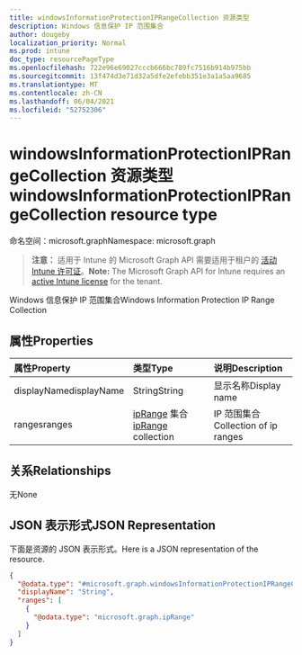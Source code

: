 ```yaml
---
title: windowsInformationProtectionIPRangeCollection 资源类型
description: Windows 信息保护 IP 范围集合
author: dougeby
localization_priority: Normal
ms.prod: intune
doc_type: resourcePageType
ms.openlocfilehash: 722e96e69027cccb666bc789fc7516b914b975bb
ms.sourcegitcommit: 13f474d3e71d32a5dfe2efebb351e3a1a5aa9685
ms.translationtype: MT
ms.contentlocale: zh-CN
ms.lasthandoff: 06/04/2021
ms.locfileid: "52752306"
---
```

# <a name="windowsinformationprotectioniprangecollection-resource-type"></a><span data-ttu-id="b3a3f-103">windowsInformationProtectionIPRangeCollection 资源类型</span><span class="sxs-lookup"><span data-stu-id="b3a3f-103">windowsInformationProtectionIPRangeCollection resource type</span></span>

<span data-ttu-id="b3a3f-104">命名空间：microsoft.graph</span><span class="sxs-lookup"><span data-stu-id="b3a3f-104">Namespace: microsoft.graph</span></span>

> <span data-ttu-id="b3a3f-105">**注意：** 适用于 Intune 的 Microsoft Graph API 需要适用于租户的 [活动 Intune 许可证](https://go.microsoft.com/fwlink/?linkid=839381)。</span><span class="sxs-lookup"><span data-stu-id="b3a3f-105">**Note:** The Microsoft Graph API for Intune requires an [active Intune license](https://go.microsoft.com/fwlink/?linkid=839381) for the tenant.</span></span>

<span data-ttu-id="b3a3f-106">Windows 信息保护 IP 范围集合</span><span class="sxs-lookup"><span data-stu-id="b3a3f-106">Windows Information Protection IP Range Collection</span></span>

## <a name="properties"></a><span data-ttu-id="b3a3f-107">属性</span><span class="sxs-lookup"><span data-stu-id="b3a3f-107">Properties</span></span>
|<span data-ttu-id="b3a3f-108">属性</span><span class="sxs-lookup"><span data-stu-id="b3a3f-108">Property</span></span>|<span data-ttu-id="b3a3f-109">类型</span><span class="sxs-lookup"><span data-stu-id="b3a3f-109">Type</span></span>|<span data-ttu-id="b3a3f-110">说明</span><span class="sxs-lookup"><span data-stu-id="b3a3f-110">Description</span></span>|
|:---|:---|:---|
|<span data-ttu-id="b3a3f-111">displayName</span><span class="sxs-lookup"><span data-stu-id="b3a3f-111">displayName</span></span>|<span data-ttu-id="b3a3f-112">String</span><span class="sxs-lookup"><span data-stu-id="b3a3f-112">String</span></span>|<span data-ttu-id="b3a3f-113">显示名称</span><span class="sxs-lookup"><span data-stu-id="b3a3f-113">Display name</span></span>|
|<span data-ttu-id="b3a3f-114">ranges</span><span class="sxs-lookup"><span data-stu-id="b3a3f-114">ranges</span></span>|<span data-ttu-id="b3a3f-115">[ipRange](../resources/intune-mam-iprange.md) 集合</span><span class="sxs-lookup"><span data-stu-id="b3a3f-115">[ipRange](../resources/intune-mam-iprange.md) collection</span></span>|<span data-ttu-id="b3a3f-116">IP 范围集合</span><span class="sxs-lookup"><span data-stu-id="b3a3f-116">Collection of ip ranges</span></span>|

## <a name="relationships"></a><span data-ttu-id="b3a3f-117">关系</span><span class="sxs-lookup"><span data-stu-id="b3a3f-117">Relationships</span></span>
<span data-ttu-id="b3a3f-118">无</span><span class="sxs-lookup"><span data-stu-id="b3a3f-118">None</span></span>

## <a name="json-representation"></a><span data-ttu-id="b3a3f-119">JSON 表示形式</span><span class="sxs-lookup"><span data-stu-id="b3a3f-119">JSON Representation</span></span>
<span data-ttu-id="b3a3f-120">下面是资源的 JSON 表示形式。</span><span class="sxs-lookup"><span data-stu-id="b3a3f-120">Here is a JSON representation of the resource.</span></span>
<!-- {
  "blockType": "resource",
  "@odata.type": "microsoft.graph.windowsInformationProtectionIPRangeCollection"
}
-->
``` json
{
  "@odata.type": "#microsoft.graph.windowsInformationProtectionIPRangeCollection",
  "displayName": "String",
  "ranges": [
    {
      "@odata.type": "microsoft.graph.ipRange"
    }
  ]
}
```




